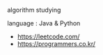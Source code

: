 algorithm studying

language : Java & Python

- https://leetcode.com/
- https://programmers.co.kr/

